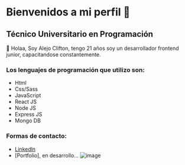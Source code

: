      
# Bienvenidos a mi perfil 👋

## Técnico Universitario en Programación

👋 Holaa, Soy Alejo Clifton, tengo 21 años soy un desarrollador frontend junior, capacitandose constantemente.

### Los lenguajes de programación que utilizo son:

-   Html
-   Css/Sass
-   JavaScript
-   React JS
-   Node JS
-   Express JS
-   Mongo DB

### Formas de contacto:

- [Linkedln](https://www.linkedin.com/in/alejo-clifton/)
- [Portfolio], en desarrollo...
![image](https://user-images.githubusercontent.com/64331172/147880450-ae1c29d0-50f0-44b4-b907-1772d7d9b5aa.png)
